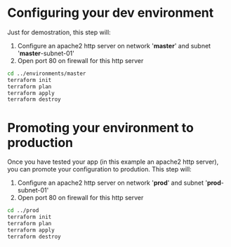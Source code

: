 # Configuring your **dev** environment

Just for demostration, this step will:
 1. Configure an apache2 http server on network '**master**' and subnet '**master**-subnet-01'
 2. Open port 80 on firewall for this http server 

```bash
cd ../environments/master
terraform init
terraform plan
terraform apply
terraform destroy
```

# Promoting your environment to **production**

Once you have tested your app (in this example an apache2 http server), you can promote your configuration to prodution. This step will:
 1. Configure an apache2 http server on network '**prod**' and subnet '**prod**-subnet-01'
 2. Open port 80 on firewall for this http server 

```bash
cd ../prod
terraform init
terraform plan
terraform apply
terraform destroy
```
